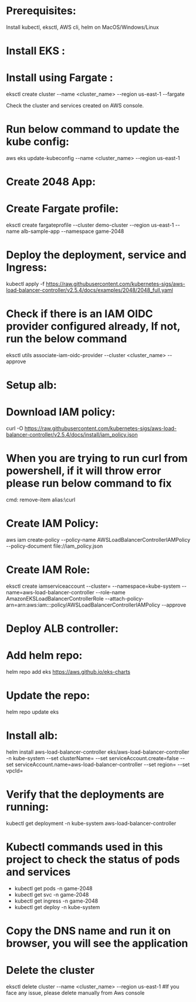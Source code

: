 # Prerequisites:
Install kubectl, eksctl, AWS cli, helm on MacOS/Windows/Linux

# Install EKS : 
# Install using Fargate :

eksctl create cluster --name <cluster_name> --region us-east-1 --fargate

Check the cluster and services created on AWS console.

# Run below command to update the kube config:

aws eks update-kubeconfig --name <cluster_name> --region us-east-1

# Create 2048 App:
# Create Fargate profile:

eksctl create fargateprofile --cluster demo-cluster --region us-east-1 --name alb-sample-app --namespace game-2048

# Deploy the deployment, service and Ingress:
kubectl apply -f https://raw.githubusercontent.com/kubernetes-sigs/aws-load-balancer-controller/v2.5.4/docs/examples/2048/2048_full.yaml

# Check if there is an IAM OIDC provider configured already, If not, run the below command

eksctl utils associate-iam-oidc-provider --cluster <cluster_name> --approve

# Setup alb:
# Download IAM policy:

curl -O https://raw.githubusercontent.com/kubernetes-sigs/aws-load-balancer-controller/v2.5.4/docs/install/iam_policy.json

# When you are trying to run curl from powershell, if it will throw error please run below command to fix 
cmd: remove-item alias:\curl

# Create IAM Policy:

aws iam create-policy --policy-name AWSLoadBalancerControllerIAMPolicy --policy-document file://iam_policy.json

# Create IAM Role:

eksctl create iamserviceaccount --cluster=<your-cluster-name> --namespace=kube-system --name=aws-load-balancer-controller --role-name AmazonEKSLoadBalancerControllerRole --attach-policy-arn=arn:aws:iam::<your-aws-account-id>:policy/AWSLoadBalancerControllerIAMPolicy --approve

# Deploy ALB controller:
# Add helm repo:

helm repo add eks https://aws.github.io/eks-charts

# Update the repo:

helm repo update eks

# Install alb:

helm install aws-load-balancer-controller eks/aws-load-balancer-controller -n kube-system --set clusterName=<your-cluster-name> --set serviceAccount.create=false --set serviceAccount.name=aws-load-balancer-controller --set region=<region> --set vpcId=<your-vpc-id>
  
# Verify that the deployments are running:

kubectl get deployment -n kube-system aws-load-balancer-controller

# Kubectl commands used in this project to check the status of pods and services

- kubectl get pods -n game-2048
- kubectl get svc -n game-2048
- kubectl get ingress -n game-2048
- kubectl get deploy -n kube-system

# Copy the DNS name and run it on browser, you will see the application
# Delete the cluster
eksctl delete cluster --name <cluster_name> --region us-east-1  #If you face any issue, please delete manually from Aws console



